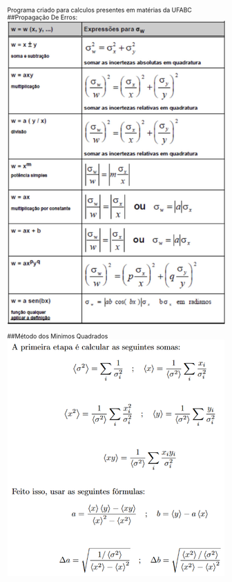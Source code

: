 Programa criado para calculos presentes em matérias da UFABC
##Propagação De Erros:
![Alt text](https://raw.githubusercontent.com/YgorFurtado/Propaga--o-de-Erro-e-Ajuste-de-Retas/main/Files/Propaga%C3%A7%C3%A3o.png)

##Método dos Minimos Quadrados
![Alt text](https://raw.githubusercontent.com/YgorFurtado/Propaga--o-de-Erro-e-Ajuste-de-Retas/main/Files/MMQ.png)
